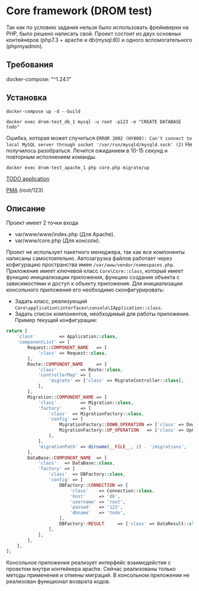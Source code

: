 # Core framework (DROM test)
Так как по условию задания нельзя было использовать фреймверки на PHP, было решено написать свой.
Проект состоит из двух основных контейнеров (php7.3 + apache и db(mysql:8)) и одного вспомогательного (phpmyadmin).

Требования
---
docker-compose: "^1.24.1"

Установка
---
```docker-compose up -d --build```

```docker exec drom-test_db_1 mysql -u root -p123 -e "CREATE DATABASE todo"```

Ошибка, которая может случиться `ERROR 2002 (HY000): Can't connect to local MySQL server through socket '/var/run/mysqld/mysqld.sock' (2)`
Не получилось разобраться. Лечится ожиданием в 10-15 секунд и повторным исполнением команды.

```docker exec drom-test_apache_1 php core.php migrate/up```

[TODO application](http://0.0.0.0:8001)

[PMA](http://0.0.0.0:8002) (root/123)

Описание
---
Проект имеет 2 точки входа
 * var/www/www/index.php (Для Apache).
 * var/www/core.php (Для консоли).

Проект не использует пакетного менеджера, так как все компоненты написаны самостоятельно. Автозагрузка файлов работает через кофигурацию пространства имен `/var/www/vendor/namespaces.php`.
Приложение имеет ключевой класс `Core\Core::class`, который имеет функцию инициализации приложения, функцию создания объекта с зависимостями и доступ к объекту приложения.
Для инициализации консольного приложения его необходимо сконфигурировать:
 * Задать класс, реализующий `Core\application\interfaces\console\IApplication::class`.
 * Задать список компонентов, необходимый для работы приложения.
Пример текущей конфигурации:
```php
return [
    'class'         => Application::class,
    'componentList' => [
        Request::COMPONENT_NAME   => [
            'class' => Request::class,
        ],
        Route::COMPONENT_NAME     => [
            'class'         => Route::class,
            'controllerMap' => [
                'migrate' => ['class' => MigrateController::class],
            ],
        ],
        Migration::COMPONENT_NAME => [
            'class'         => Migration::class,
            'factory'       => [
                'class'  => MigrationFactory::class,
                'config' => [
                    MigrationFactory::DOWN_OPERATION => ['class' => DownOperation::class],
                    MigrationFactory::UP_OPERATION   => ['class' => UpOperation::class],
                ],
            ],
            'migrationPath' => dirname(__FILE__, 2) . '/migrations',
        ],
        DataBase::COMPONENT_NAME  => [
            'class'   => DataBase::class,
            'factory' => [
                'class'  => DBFactory::class,
                'config' => [
                    DBFactory::CONNECTION => [
                        'class'    => Connection::class,
                        'host'     => 'db',
                        'username' => 'root',
                        'passwd'   => '123',
                        'dbname'   => 'todo',
                    ],
                    DBFactory::RESULT     => ['class' => DataResult::class],
                ],
            ],
        ],
    ],
];
``` 
Консольное приложение реализует интерфейс взаимодейстия с проектом внутри контейнера apache. Сейчас реализованы только методы применения и отмены миграций. В консольном приложении не реализован функционал возврата кодов. 
